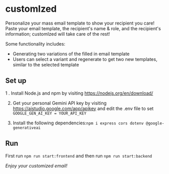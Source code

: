 # customIzed
Personalize your mass email template to show your recipient you care! Paste your email template, the recipient's name & role, and the recipient's information; customIzed will take care of the rest! 

Some functionality includes:
- Generating two variations of the filled in email template
- Users can select a variant and regenerate to get two new templates, similar to the selected template

## Set up
1 . Install Node.js and npm by visiting https://nodejs.org/en/download/
   
2. Get your personal Gemini API key by visiting https://aistudio.google.com/app/apikey and edit the .env file to set `GOOGLE_GEN_AI_KEY = YOUR_API_KEY`

3. Install the following dependencies:```npm i express cors dotenv @google-generativeai```
   
## Run
First run ```npm run start:frontend``` and then run ```npm run start:backend```

_Enjoy your customized email!_
